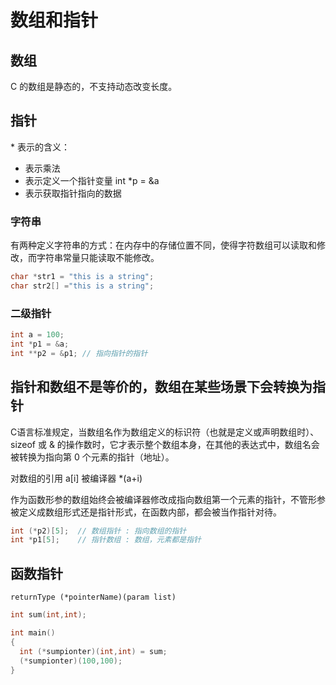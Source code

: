 # 数组和指针

## 数组

C 的数组是静态的，不支持动态改变长度。

## 指针

\* 表示的含义：

* 表示乘法
* 表示定义一个指针变量 int *p = &a
* 表示获取指针指向的数据

### 字符串

有两种定义字符串的方式：在内存中的存储位置不同，使得字符数组可以读取和修改，而字符串常量只能读取不能修改。

```c
char *str1 = "this is a string";
char str2[] ="this is a string";
```

### 二级指针

```c
int a = 100;
int *p1 = &a;
int **p2 = &p1; // 指向指针的指针
```

## 指针和数组不是等价的，数组在某些场景下会转换为指针

C语言标准规定，当数组名作为数组定义的标识符（也就是定义或声明数组时）、sizeof 或 & 的操作数时，它才表示整个数组本身，在其他的表达式中，数组名会被转换为指向第 0 个元素的指针（地址）。

对数组的引用 a[i] 被编译器 *(a+i)

作为函数形参的数组始终会被编译器修改成指向数组第一个元素的指针，不管形参被定义成数组形式还是指针形式，在函数内部，都会被当作指针对待。

```c
int (*p2)[5];  // 数组指针 : 指向数组的指针
int *p1[5];    // 指针数组 : 数组，元素都是指针
```

## 函数指针

`returnType (*pointerName)(param list)`

```c
int sum(int,int);

int main()
{
  int (*sumpionter)(int,int) = sum;
  (*sumpionter)(100,100);
}
```